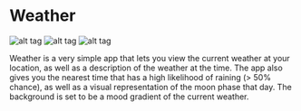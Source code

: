 Weather
=======

![alt tag](http://i.imgur.com/lQiK3oe.png)
![alt tag](http://i.imgur.com/B7MWQE5.png)
![alt tag](http://i.imgur.com/wUHxx2F.png)

Weather is a very simple app that lets you view the current weather at your location, as well as a description of the weather at the time. The app also gives you the nearest time that has a high likelihood of raining (> 50% chance), as well as a visual representation of the moon phase that day. The background is set to be a mood gradient of the current weather.
